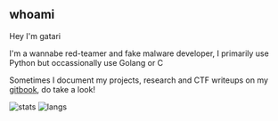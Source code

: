 ## whoami
Hey I'm gatari

I'm a wannabe red-teamer and fake malware developer, I primarily use Python but occassionally use Golang or C 

Sometimes I document my projects, research and CTF writeups on my [gitbook](https://gatari.gitbook.io/), do take a look!

![stats](https://github-readme-stats.vercel.app/api?username=gatariee&show_icons=true&theme=tokyonight&hide=contribs,issues)
![langs](https://github-readme-stats.vercel.app/api/top-langs/?username=gatariee&layout=compact&show_icons=true&theme=tokyonight&hide=javascript,html,css,batch&exclude_repo=PSEC-Hangman,PSEC-CA1-2)

